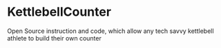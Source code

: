 # KettlebellCounter
Open Source instruction and code, which allow any tech savvy kettlebell athlete to build their own counter
